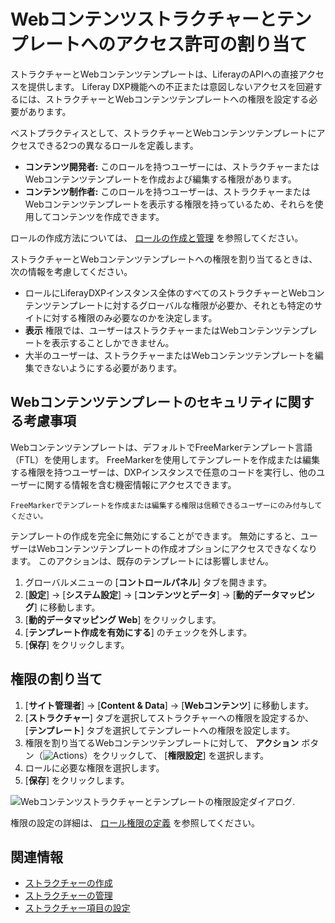 # Webコンテンツストラクチャーとテンプレートへのアクセス許可の割り当て

ストラクチャーとWebコンテンツテンプレートは、LiferayのAPIへの直接アクセスを提供します。 Liferay DXP機能への不正または意図しないアクセスを回避するには、ストラクチャーとWebコンテンツテンプレートへの権限を設定する必要があります。

ベストプラクティスとして、ストラクチャーとWebコンテンツテンプレートにアクセスできる2つの異なるロールを定義します。

  - **コンテンツ開発者:** このロールを持つユーザーには、ストラクチャーまたはWebコンテンツテンプレートを作成および編集する権限があります。
  - **コンテンツ制作者:** このロールを持つユーザーは、ストラクチャーまたはWebコンテンツテンプレートを表示する権限を持っているため、それらを使用してコンテンツを作成できます。

ロールの作成方法については、 [ロールの作成と管理](../../../users-and-permissions/roles-and-permissions/creating-and-managing-roles.md) を参照してください。

ストラクチャーとWebコンテンツテンプレートへの権限を割り当てるときは、次の情報を考慮してください。

  - ロールにLiferayDXPインスタンス全体のすべてのストラクチャーとWebコンテンツテンプレートに対するグローバルな権限が必要か、それとも特定のサイトに対する権限のみ必要なのかを決定します。
  - **表示** 権限では、ユーザーはストラクチャーまたはWebコンテンツテンプレートを表示することしかできません。
  - 大半のユーザーは、ストラクチャーまたはWebコンテンツテンプレートを編集できないようにする必要があります。

<a name="security-considerations-for-web-content-templates" />

## Webコンテンツテンプレートのセキュリティに関する考慮事項

Webコンテンツテンプレートは、デフォルトでFreeMarkerテンプレート言語（FTL）を使用します。 FreeMarkerを使用してテンプレートを作成または編集する権限を持つユーザーは、DXPインスタンスで任意のコードを実行し、他のユーザーに関する情報を含む機密情報にアクセスできます。

```{important}
FreeMarkerでテンプレートを作成または編集する権限は信頼できるユーザーにのみ付与してください。
```

テンプレートの作成を完全に無効にすることができます。 無効にすると、ユーザーはWebコンテンツテンプレートの作成オプションにアクセスできなくなります。 このアクションは、既存のテンプレートには影響しません。

1.  グローバルメニューの [**コントロールパネル**] タブを開きます。
2. [**設定**] → [**システム設定**] → [**コンテンツとデータ**] → [**動的データマッピング**] に移動します。
3. [**動的データマッピング Web**] をクリックします。
4. [**テンプレート作成を有効にする**] のチェックを外します。
5. [**保存**] をクリックします。

<a name="assigning-permissions" />

## 権限の割り当て

1. [**サイト管理者**] → [**Content & Data**] → [**Webコンテンツ**] に移動します。
2. [**ストラクチャー**] タブを選択してストラクチャーへの権限を設定するか、 [**テンプレート**] タブを選択してテンプレートへの権限を設定します。
3.  権限を割り当てるWebコンテンツテンプレートに対して、 **アクション** ボタン（![Actions](../../../images/icon-actions.png)）をクリックして、 [**権限設定**] を選択します。
4.  ロールに必要な権限を選択します。
5. [**保存**] をクリックします。

![Webコンテンツストラクチャーとテンプレートの権限設定ダイアログ](./assigning-permissions-to-structures-and-templates/images/01.png).

権限の設定の詳細は、 [ロール権限の定義](../../../users-and-permissions/roles-and-permissions/defining-role-permissions.md) を参照してください。

<a name="related-information" />

## 関連情報

  - [ストラクチャーの作成](./creating-structures.md)
  - [ストラクチャーの管理](./managing-structures.md)
  - [ストラクチャー項目の設定](./configuring-structure-fields.md)
